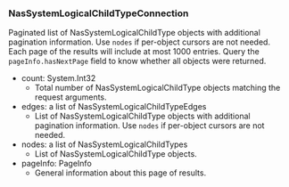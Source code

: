 ### NasSystemLogicalChildTypeConnection
Paginated list of NasSystemLogicalChildType objects with additional pagination information. Use `nodes` if per-object cursors are not needed. Each page of the results will include at most 1000 entries. Query the `pageInfo.hasNextPage` field to know whether all objects were returned.

- count: System.Int32
  - Total number of NasSystemLogicalChildType objects matching the request arguments.
- edges: a list of NasSystemLogicalChildTypeEdges
  - List of NasSystemLogicalChildType objects with additional pagination information. Use `nodes` if per-object cursors are not needed.
- nodes: a list of NasSystemLogicalChildTypes
  - List of NasSystemLogicalChildType objects.
- pageInfo: PageInfo
  - General information about this page of results.

